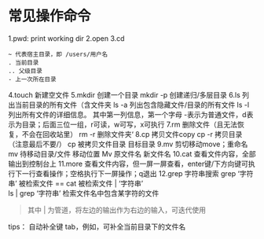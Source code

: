 # 常见操作命令
1.pwd: print working dir
2.open
3.cd
  ```
  ~ 代表宿主目录，即 /users/用户名
  . 当前目录
  .. 父级目录
  - 上一次所在目录
  ```
4.touch 新建空文件
5.mkdir 创建一个目录
  mkdir -p 创建递归/多层目录
6.ls 列出当前目录的所有文件（含文件夹
  ls -a 列出包含隐藏文件/目录的所有文件
  ls -l 列出所有文件的详细信息。
	其中第一列信息，第一个字母 -表示为普通文件，d表示为目录；后面三位一组，r可读，w可写，x可执行
7.rm 删除文件（且无法恢复，不会在回收站里）
  rm -r 删除文件夹‘
8.cp 拷贝文件copy
  cp -r 拷贝目录（注意最后不要/）
  cp 被拷贝文件目录 目标目录
9.mv 剪切移动move；重命名
  mv 待移动目录/文件 移动位置
  Mv 原文件名 新文件名
10.cat 查看文件内容，全部输出到控制台上
11.more 查看文件内容，但一屏一屏查看，enter键/下方向键可执行下一行查看操作；空格执行下一屏操作；q退出
12.grep 字符串搜索
   grep ‘字符串’ 被检索文件  == cat 被检索文件 | ‘字符串’                 
   ls | grep ‘字符串’ 检索文件名中包含某字符的文件    
   > 其中 | 为管道，将左边的输出作为右边的输入，可迭代使用
   

tips：
自动补全键 tab，例如，可补全当前目录下的文件名
